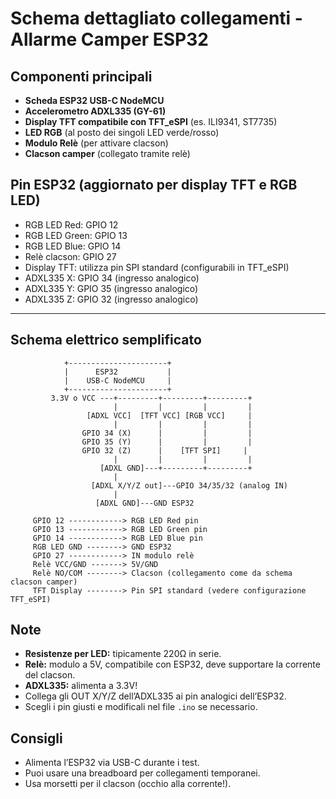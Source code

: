 # Schema dettagliato collegamenti - Allarme Camper ESP32

## Componenti principali
- **Scheda ESP32 USB-C NodeMCU**
- **Accelerometro ADXL335 (GY-61)**
- **Display TFT compatibile con TFT_eSPI** (es. ILI9341, ST7735)
- **LED RGB** (al posto dei singoli LED verde/rosso)
- **Modulo Relè** (per attivare clacson)
- **Clacson camper** (collegato tramite relè)

## Pin ESP32 (aggiornato per display TFT e RGB LED)
- RGB LED Red: GPIO 12
- RGB LED Green: GPIO 13  
- RGB LED Blue: GPIO 14
- Relè clacson: GPIO 27
- Display TFT: utilizza pin SPI standard (configurabili in TFT_eSPI)
- ADXL335 X: GPIO 34 (ingresso analogico)
- ADXL335 Y: GPIO 35 (ingresso analogico)
- ADXL335 Z: GPIO 32 (ingresso analogico)

---

## Schema elettrico semplificato

```
            +----------------------+
            |      ESP32           |
            |    USB-C NodeMCU     |
            +----------------------+
         3.3V o VCC ---+---------+---------+---------+
                       |         |         |         |
                 [ADXL VCC]  [TFT VCC] [RGB VCC]     |
                       |         |         |         |
                GPIO 34 (X)      |         |         |
                GPIO 35 (Y)      |         |         |
                GPIO 32 (Z)      |    [TFT SPI]     |
                       |         |         |         |
                    [ADXL GND]---+---------+---------+
                       |
                  [ADXL X/Y/Z out]---GPIO 34/35/32 (analog IN)
                       |
                   [ADXL GND]---GND ESP32
                       
     GPIO 12 ------------> RGB LED Red pin
     GPIO 13 ------------> RGB LED Green pin  
     GPIO 14 ------------> RGB LED Blue pin
     RGB LED GND --------> GND ESP32
     GPIO 27 ------------> IN modulo relè
     Relè VCC/GND -------> 5V/GND
     Relè NO/COM --------> Clacson (collegamento come da schema clacson camper)
     TFT Display --------> Pin SPI standard (vedere configurazione TFT_eSPI)

```

## Note
- **Resistenze per LED:** tipicamente 220Ω in serie.
- **Relè:** modulo a 5V, compatibile con ESP32, deve supportare la corrente del clacson.
- **ADXL335:** alimenta a 3.3V!  
- Collega gli OUT X/Y/Z dell’ADXL335 ai pin analogici dell’ESP32.
- Scegli i pin giusti e modificali nel file `.ino` se necessario.

## Consigli
- Alimenta l’ESP32 via USB-C durante i test.
- Puoi usare una breadboard per collegamenti temporanei.
- Usa morsetti per il clacson (occhio alla corrente!).